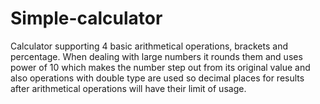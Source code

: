 # Simple-calculator
Calculator supporting 4 basic arithmetical operations, brackets and percentage.
When dealing with large numbers it rounds them and uses power of 10 which makes the number step out from its original value and also 
operations with double type are used so decimal places for results after arithmetical operations will have their limit of usage.

